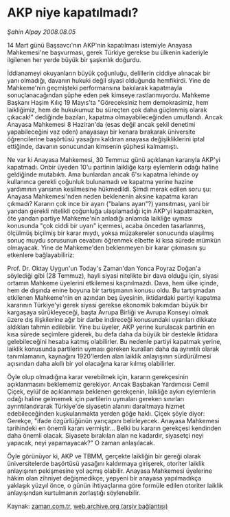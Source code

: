 # AKP niye kapatılmadı?

*Şahin Alpay 2008.08.05*

<tr><td class="metin" colspan="2" style="padding-top: 20px; padding-left: 5px; padding-right: 10px;">14 Mart günü Başsavcı'nın AKP'nin kapatılması istemiyle Anayasa Mahkemesi'ne başvurması, gerek Türkiye gerekse bu ülkenin kaderiyle ilgilenen her yerde büyük bir şaşkınlık doğurdu.</td></tr><tr><td class="metin" colspan="2" style="padding-top: 20px; padding-left: 5px; padding-right: 10px;"><p>İddianameyi okuyanların büyük çoğunluğu, delillerin ciddiye alınacak bir yanı olmadığı, davanın hukuki değil siyasi olduğunda hemfikirdi. Yine de Mahkeme'nin geçmişteki performansına bakılarak kapatmayla sonuçlanacağından şüphe eden pek kimseye rastlanmıyordu. Mahkeme Başkanı Haşim Kılıç 19 Mayıs'ta "Göreceksiniz hem demokrasimiz, hem laikliğimiz, hem de hukukumuz bu süreçten çok daha güçlenmiş olarak çıkacak!" dediğinde bazıları, kapatma olmayabileceğinden umutlandı. Ancak Anayasa Mahkemesi 8 Haziran'da (esas değil ancak şekil denetimi yapabileceğini vaz eden) anayasayı bir kenara bırakarak üniversite öğrencilerine başörtüsü yasağını kaldıran anayasa değişikliklerini iptal ettiğinde, davanın sonucundan kimsenin şüphesi kalmamıştı.
<p> Ne var ki Anayasa Mahkemesi, 30 Temmuz günü açıklanan kararıyla AKP'yi kapatmadı. Onbir üyeden 10'u partinin laikliğe karşı eylemlerin odağı haline geldiğinde mutabıktı. Ama bunlardan ancak 6'sı kapatma lehinde oy kullanınca gerekli çoğunluk bulunamadı ve kapatma yerine hazine yardımının yarısının kesilmesine hükmedildi. Şimdi merak edilen soru şu: Anayasa Mahkemesi'nden neden beklenenin aksine kapatma kararı çıkmadı? Kararın çok ince bir ayarı ("balans ayarı"?) yansıtması, yani bir yandan gerekli nitelikli çoğunluğa ulaşılamadığı için AKP'yi kapatmazken, öte yandan partiye Mahkeme'nin anladığı anlamda laikliğe uyması konusunda "çok ciddi bir uyarı" içermesi, acaba önceden tasarlanmış, ölçülmüş biçilmiş bir karar mıydı, yoksa müzakereler sonucunda ulaşılmış sonuç muydu sorusunun cevabını öğrenmek elbette ki kısa sürede mümkün olmayacak. Yine de Mahkeme'den beklenmeyen bir karar çıkmasını şu etkenlere bağlayabiliriz:
<p> Prof. Dr. Oktay Uygun'un Today's Zaman'dan Yonca Poyraz Doğan'a söylediği gibi (28 Temmuz), hayli siyasi nitelikte bir dava olduğu için, siyasi ortamın Mahkeme üyelerini etkilemesi kaçınılmazdı. Dava, hem ülke içinde, hem de dışında enine boyuna bir tartışmanın konusu oldu. Bu tartışmadan etkilenen Mahkeme'nin en azından beş üyesinin, iktidardaki partiyi kapatma kararının Türkiye'yi gerek siyasi gerekse ekonomik bakımdan büyük bir kargaşaya sürükleyeceği, başta Avrupa Birliği ve Avrupa Konseyi olmak üzere dış ilişkilerine ağır bir darbe indireceği konusundaki uyarıları dikkate aldıkları tahmin edilebilir. Yine bu üyeler, AKP yerine kurulacak partinin en kısa sürede seçimlere giderek, bu defa daha da büyük bir destekle iktidara gelebileceğini hesaba katmış olabilirler. Bu nedenle partiyi kapatmak yerine, laiklik konusunda partilerin uyması gereken kuralları daha da ayrıntılı olarak tanımlamanın, kaynağını 1920'lerden alan laiklik anlayışının sürdürülmesi açısından daha akıllı bir yol olacağına karar kılmış olabilirler.
<p> Öyle olup olmadığına karar verebilmek için, kararın gerekçesinin açıklanmasını beklememiz gerekiyor. Ancak Başbakan Yardımcısı Cemil Çiçek, eylül'de açıklanması beklenen gerekçenin, laikliğe aykırı eylemlerin odağı haline gelmemek için partilerin uymaları gereken sınırları ayrıntılandırarak Türkiye'de siyasetin alanını daraltmaya hizmet edebileceğinden kuşkulanmakta yerden göğe haklı. Çiçek şöyle diyor: Gerekçe, "ifade özgürlüğünün yarıçapını belirleyecek. Anayasa Mahkemesi tarihindeki en önemli kararı vermiştir... Belki bu kararın gerekçesi kendinden daha önemli olacak. Siyasete bırakılan alan ne kadardır, siyasetçi neyi yapacak, neyi yapamayacak?" O zaman anlaşılacak.
<p> Öyle görünüyor ki, AKP ve TBMM, gerçekte laikliğin bir gereği olarak üniversitelerde başörtüsü yasağını kaldırmaya girişerek, otoriter laiklik anlayışının pekişmesine yol açmış olabilir. Anayasa Mahkemesi üyelerine hâkim olan zihniyet değişmedikçe, yepyeni bir anayasa yapılmadıkça yaklaşık yüzyıl önce, o günün ihtiyaçlarına göre formüle edilen otoriter laiklik anlayışından kurtulmanın zorlaştığı söylenebilir.<br/></p></p></p></p></p></td></tr>

Kaynak: [zaman.com.tr](http://zaman.com.tr/yazar.do?yazino=722394), [web.archive.org (arşiv bağlantısı)](http://web.archive.org/web/20080828145221/http://www.zaman.com.tr:80/yazar.do?yazino=722394)
